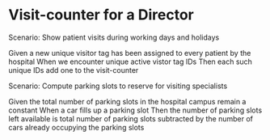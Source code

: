 # Visit-counter for a Director

Scenario: Show patient visits during working days and holidays

  Given a new unique visitor tag has been assigned to every
  patient by the hospital 
  When we encounter unique active vistor tag IDs
  Then each such unique IDs add one to the visit-counter
  
Scenario: Compute parking slots to reserve for visiting specialists

  Given the total number of parking slots in the hospital campus
  remain a constant
  When a car fills up a parking slot
  Then the number of parking slots left available is total
  number of parking slots subtracted by the number of cars
  already occupying the parking slots
  
